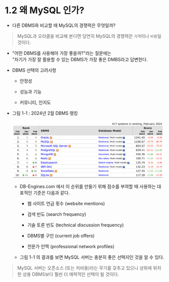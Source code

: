# 1.2 왜 MySQL 인가?

* 다른 DBMS와 비교할 때 MySQL의 경쟁력은 무엇일까?

> MySQL과 오라클을 비교해 본다면 당연히 MySQL의 경쟁력은 `가격`이나 `비용`일 것이다.

* "어떤 DBMS를 사용해야 가장 좋을까?"라는 질문에는  
"자기가 가장 잘 활용할 수 있는 DBMS가 가장 좋은 DMBS라고 답변한다.

* DBMS 선택의 고려사항

    - 안정성

    - 성능과 기능

    - 커뮤니티, 인지도

* 그림 1-1 : 2024년 2월 DBMS 랭킹

    <img src = "images/01/01.png">

    <br>

    - DB-Engines.com 에서 이 순위를 만들기 위해 점수를 부여할 때 사용하는 대표적인 기준은 다음과 같다.

        - 웹 사이트 언급 횟수 (website mentions)

        - 검색 빈도 (search frequency)

        - 기술 토론 빈도 (technical discussion frequency)

        - DBMS별 구인 (current job offers)

        - 전문가 인맥 (professional network profiles)


    * 그림 1-1 의 결과를 보면 MySQL 서버는 충분히 좋은 선택지인 것을 알 수 있다.


> MySQL 서버는 오픈소스 (또는 저비용)라는 무기를 갖추고 있으니 상위에 위치한 상용 DBMS보다 훨씬 더 매력적인 선택이 될 것이다.